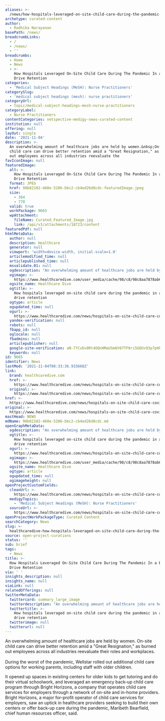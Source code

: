 ```yaml
---
aliases: >-
  /news/how-hospitals-leveraged-on-site-child-care-during-the-pandemic-in-a-bid-to-drive-retention
archetype: curated-content
author:
  - Radhika Narayanan
basePath: /news/
breadcrumbLinks:
  - /
  - /news/
  - ''
breadcrumbs:
  - Home
  - News
  - >-
    How Hospitals Leveraged On-Site Child Care During The Pandemic In a Bid To
    Drive Retention
categories:
  - 'Medical Subject Headings (MeSH): Nurse Practitioners'
categorySlug:
  - 'medical subject headings (mesh): nurse practitioners'
categoryUrl:
  - topic/medical-subject-headings-mesh-nurse-practitioners
categoryLabel:
  - Nurse Practitioners
contentCategories: netspective-medigy-news-curated-content
institution: null
offering: null
layOut: single
date: '2021-11-04'
description: >-
  An overwhelming amount of healthcare jobs are held by women.&nbsp;On-site
  child care can drive better retention amid a "Great Resignation," as burned
  out employees across all industries reevaluate the
favIconImage: null
featuredImage:
  alt: >-
    How Hospitals Leveraged On-Site Child Care During The Pandemic In a Bid To
    Drive Retention
  format: JPEG
  href: 98b82102-460e-5206-bbc2-cb4ed26d8cdc-featuredImage.jpeg
  size:
    - 364
    - 770
  valid: true
  workPackage: 9665
  wpAttachment:
    fileName: Curated_Featured_Image.jpg
    link: /api/v3/attachments/18723/content
featuredPdf: null
htmlMetaData:
  author: null
  description: Healthcare
  generator: null
  viewport: 'width=device-width, initial-scale=1.0'
  articlemodified_time: null
  articlepublished_time: null
  msvalidate.01: null
  ogdescription: "An overwhelming amount of healthcare jobs are held by women.\_On-site child care can drive better retention amid a \"Great Resignation,\" as burned out employees across all industries reevaluate their roles and workplaces."
  ogimage: >-
    https://www.healthcaredive.com/user_media/cache/98/c8/98c8aa7878ab6aa6d9a7da28b96ab127.jpg
  ogsite_name: Healthcare Dive
  ogtitle: >-
    How hospitals leveraged on-site child care during the pandemic in a bid to
    drive retention
  ogtype: article
  ogupdated_time: null
  ogurl: >-
    https://www.healthcaredive.com/news/hospitals-on-site-child-care-covid-19-pandemic-retention/607895/
  yandex-verification: null
  robots: null
  fbapp_id: null
  oglocale: null
  fbadmins: null
  articlepublisher: null
  google-site-verification: aN-77CvDv8Rt4OQnHMaUSm6V87TF8ri5GDUv93p7pHk
  keywords: null
id: 9665
identifier: News
lastMod: '2021-11-04T08:33:36.933668Z'
link:
  brand: healthcaredive.com
  href: >-
    https://www.healthcaredive.com/news/hospitals-on-site-child-care-covid-19-pandemic-retention/607895/
  original: >-
    https://www.healthcaredive.com/news/hospitals-on-site-child-care-covid-19-pandemic-retention/607895/
href: >-
  https://www.healthcaredive.com/news/hospitals-on-site-child-care-covid-19-pandemic-retention/607895/
original: >-
  https://www.healthcaredive.com/news/hospitals-on-site-child-care-covid-19-pandemic-retention/607895/
mastHead: NEWS
mdName: 98b82102-460e-5206-bbc2-cb4ed26d8cdc.md
openGraphMetaData:
  ogdescription: "An overwhelming amount of healthcare jobs are held by women.\_On-site child care can drive better retention amid a \"Great Resignation,\" as burned out employees across all industries reevaluate their roles and workplaces."
  ogtitle: >-
    How hospitals leveraged on-site child care during the pandemic in a bid to
    drive retention
  ogurl: >-
    https://www.healthcaredive.com/news/hospitals-on-site-child-care-covid-19-pandemic-retention/607895/
  ogimage: >-
    https://www.healthcaredive.com/user_media/cache/98/c8/98c8aa7878ab6aa6d9a7da28b96ab127.jpg
  ogsite_name: Healthcare Dive
  ogtype: article
  ogupdated_time: null
  ogimageheight: null
openProjectCustomFields:
  cleanUrl: >-
    https://www.healthcaredive.com/news/hospitals-on-site-child-care-covid-19-pandemic-retention/607895/
  medigyTopics:
    - 'Medical Subject Headings (MeSH): Nurse Practitioners'
  sourceUrl: >-
    https://www.healthcaredive.com/news/hospitals-on-site-child-care-covid-19-pandemic-retention/607895/
openProjectWorkPackageType: Curated Content
searchCategory: News
slug: >-
  healthcaredive-how-hospitals-leveraged-on-site-child-care-during-the-pandemic-in-a-bid-to-drive-retention
source: open-project-curations
status: ''
sub: brief
tags:
  - News
title: >-
  How Hospitals Leveraged On-Site Child Care During The Pandemic In a Bid To
  Drive Retention
via: ' '
insights_description: null
insights_name: null
viaLink: null
relatedOfferings: null
twitterMetaData:
  twittercard: summary_large_image
  twitterdescription: "An overwhelming amount of healthcare jobs are held by women.\_On-site child care can drive better retention amid a \"Great Resignation,\" as burned out employees across all industries reevaluate their roles and workplaces."
  twittertitle: >-
    How hospitals leveraged on-site child care during the pandemic in a bid to
    drive retention
  twitterimage: null
  twitterurl: null
---
```

<p>An overwhelming amount of healthcare jobs are held by women.&nbsp;On-site child care can drive better retention amid a "Great Resignation," as burned out employees across all industries reevaluate their roles and workplaces.<br><br>During the worst of the pandemic, Wellstar rolled out additional child care options for working parents, including staff with older children.</p><p>It opened up spaces in existing centers for older kids to get tutoring and do their virtual schoolwork, and leveraged an emergency back-up child care program through Bright Horizons, a company that operates child care services for employers through a network of on-site and in-home providers.
Bright Horizons, a major for-profit operator of child care services for employers, saw an uptick in healthcare providers seeking to build their own centers or offer back-up care during the pandemic, Maribeth Bearfield, chief human resources officer, said.</p>